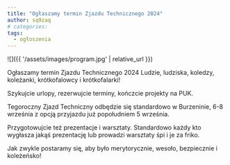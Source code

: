 ```yaml
---
title: "Ogłaszamy termin Zjazdu Technicznego 2024"
author: sq9zaq
# categories:
tags:
  - ogłoszenia
---
```


![]({{ '/assets/images/program.jpg' | relative_url }})

Ogłaszamy termin Zjazdu Technicznego 2024
Ludzie, ludziska, koledzy, koleżanki, krótkofalowcy i krótkofalarki!
 
Szykujcie urlopy, rezerwujcie terminy, kończcie projekty na PUK.
 
Tegoroczny Zjazd Techniczny odbędzie się standardowo w Burzeninie, 6-8 września z opcją przyjazdu już popołudniem 5 września.
 
Przygotowujcie też prezentacje i warsztaty. Standardowo każdy kto wygłasza jakąś prezentację lub prowadzi warsztaty śpi i je za friko.
 
Jak zwykle postaramy się, aby było merytorycznie, wesoło, bezpiecznie i koleżeńsko!